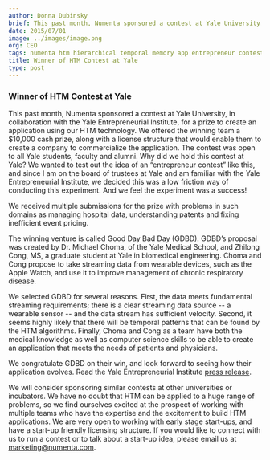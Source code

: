 ```yaml
---
author: Donna Dubinsky
brief: This past month, Numenta sponsored a contest at Yale University, in collaboration with the Yale Entrepreneurial Institute, for a prize to create an application using our HTM technology.
date: 2015/07/01
image: ../images/image.png
org: CEO
tags: numenta htm hierarchical temporal memory app entrepreneur contest yale university
title: Winner of HTM Contest at Yale
type: post
---
```


### Winner of HTM Contest at Yale

This past month, Numenta sponsored a contest at Yale University, in
collaboration with the Yale Entrepreneurial Institute, for a prize to create an
application using our HTM technology.  We offered the winning team a $10,000
cash prize, along with a license structure that would enable them to create a
company to commercialize the application.   The contest was open to all Yale
students, faculty and alumni.  Why did we hold this contest at Yale?  We wanted
to test out the idea of an “entrepreneur contest” like this, and since I am on
the board of trustees at Yale and am familiar with the Yale Entrepreneurial
Institute, we decided this was a low friction way of conducting this experiment.
And we feel the experiment was a success!

We received multiple submissions for the prize with problems in such domains as
managing hospital data, understanding patents and fixing inefficient event
pricing.

The winning venture is called Good Day Bad Day (GDBD).  GDBD’s proposal was
created by Dr. Michael Choma, of the Yale Medical School, and Zhilong Cong, MS,
a graduate student at Yale in biomedical engineering.  Choma and Cong propose to
take streaming data from wearable devices, such as the Apple Watch, and use it
to improve management of chronic respiratory disease.  

We selected GDBD for several reasons.  First, the data meets fundamental
streaming requirements; there is a clear streaming data source -- a wearable
sensor -- and the data stream has sufficient velocity.  Second, it seems highly
likely that there will be temporal patterns that can be found by the HTM
algorithms.  Finally, Choma and Cong as a team have both the medical knowledge
as well as computer science skills to be able to create an application that
meets the needs of patients and physicians.

We congratulate GDBD on their win, and look forward to seeing how their
application evolves. Read the Yale Entrepreneurial Institute
[press release](http://yei.yale.edu/yale-professor-michael-choma-wins-10000-numenta-startup-prize).

We will consider sponsoring similar contests at other universities or
incubators.  We have no doubt that HTM can be applied to a huge range of
problems, so we find ourselves excited at the prospect of working with multiple
teams who have the expertise and the excitement to build HTM applications.  We
are very open to working with early stage start-ups, and have a start-up
friendly licensing structure. If you would like to connect with us to run a
contest or to talk about a start-up idea, please email us at
[marketing@numenta.com](mailto:marketing@numenta.com).
